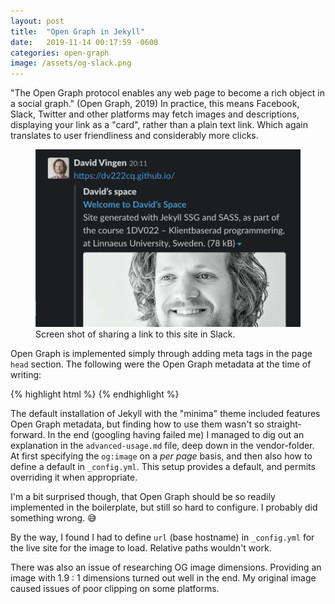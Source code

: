```yaml
---
layout: post
title:  "Open Graph in Jekyll"
date:   2019-11-14 00:17:59 -0600
categories: open-graph
image: /assets/og-slack.png
---
```

"The Open Graph protocol enables any web page to become a rich object in a social graph." (Open Graph, 2019) In practice, this means Facebook, Slack, Twitter and other platforms may fetch images and descriptions, displaying your link as a "card", rather than a plain text link. Which again translates to user friendliness and considerably more clicks.

<figure>
<img src="/assets/og-slack.png" alt="Screen shot of sharing a link to this site in Slack." />
<figcaption>Screen shot of sharing a link to this site in Slack.</figcaption>
</figure>

Open Graph is implemented simply through adding meta tags in the page `head` section. The following were the Open Graph metadata at the time of writing:

{% highlight html %}
<meta property="og:title" content="Open Graph in Jekyll">
<meta property="og:locale" content="en_US">
<meta property="og:description" content="“The Open Graph protocol enables any web page to become a rich object in a social graph.” (Open Graph, 2019) In practice, this means Facebook, Slack, Twitter and other platforms may fetch images and descriptions, displaying your link as a “card”, rather than a plain text link. Which again translates to user friendliness and considerably more clicks.">
<meta property="og:url" content="https://dv222cq.github.io/open-graph/2019/11/14/open-graph.html">
<meta property="og:site_name" content="David’s space">
<meta property="og:image" content="https://dv222cq.github.io/assets/og-david.jpg">
<meta property="og:type" content="article">
{% endhighlight %}

The default installation of Jekyll with the "minima" theme included features Open Graph metadata, but finding how to use them wasn't so straight-forward. In the end (googling having failed me) I managed to dig out an explanation in the `advanced-usage.md` file, deep down in the vendor-folder. At first specifying the `og:image` on a _per page_ basis, and then also how to define a default in `_config.yml`. This setup provides a default, and permits overriding it when appropriate.

I'm a bit surprised though, that Open Graph should be so readily implemented in the boilerplate, but still so hard to configure. I probably did something wrong. 😅

By the way, I found I had to define `url` (base hostname) in `_config.yml` for the live site for the image to load. Relative paths wouldn't work.

There was also an issue of researching OG image dimensions. Providing an image with 1.9 : 1 dimensions turned out well in the end. My original image caused issues of poor clipping on some platforms.
